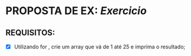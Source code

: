 # PROPOSTA DE EX: *Exercicio*
## REQUISITOS:

- [X] Utilizando for , crie um array que vá de 1 até 25 e imprima o resultado;